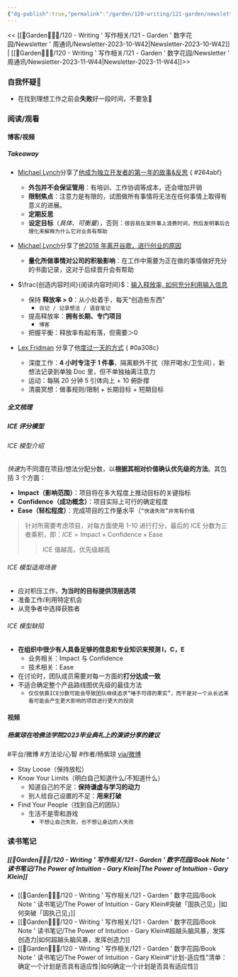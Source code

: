```yaml
---
{"dg-publish":true,"permalink":"/garden/120-writing/121-garden/newsletter/newsletter-2023-10-w43/","tags":["Newsletter","时间/2023-10"],"created":"2023-10-23T15:55:50.812+08:00","updated":"2023-10-29T18:46:40.452+08:00"}
---
```



<< [[🏡Garden🧑🏻‍🌾/120 - Writing ' 写作相关/121 - Garden ' 数字花园/Newsletter ' 周通讯/Newsletter-2023-10-W42\|Newsletter-2023-10-W42]] | [[🏡Garden🧑🏻‍🌾/120 - Writing ' 写作相关/121 - Garden ' 数字花园/Newsletter ' 周通讯/Newsletter-2023-11-W44\|Newsletter-2023-11-W44]]>>

### 自我怀疑🤨
- 在找到理想工作之前会**失败**好一段时间，不要急🥹

### 阅读/观看
#### 博客/视频
##### Takeaway
- [Michael Lynch](https://mtlynch.io/)分享了[他成为独立开发者的第一年的故事&反思](https://mtlynch.io/solo-developer-year-1/)
{ #264abf}

	- **外包并不会保证管用**：有培训、工作协调等成本，还会增加开销
	- **限制焦点**：注意力是有限的，试图做所有事情将无法在任何事情上取得有意义的进展。
	- **定期反思**
	- **设定目标**（*具体、可衡量*），否则：`很容易在某件事上浪费时间，然后发明事后合理化来解释为什么它对业务有帮助`
- [Michael Lynch](https://mtlynch.io/)分享了[他2018 年离开谷歌，进行创业的原因](https://mtlynch.io/why-i-quit-google/) 
	- **量化所做事情对公司的积极影响**：在工作中需要为正在做的事情做好充分的书面记录，这对于后续晋升会有帮助
-  $\frac{创造内容时间}{阅读内容时间}$：[输入释放率, 如何充分利用输入信息](https://moretothat.com/release-ratio/)
	- 保持 **释放率 > 0**：从小处着手，每天“创造些东西”
		- `日记 / 记录想法 / 语音笔记`
	- 提高释放率：**拥有长期、专门项目**
		- `博客`
	- 把握平衡：释放率有起有落，但需要＞0 
- [Lex Fridman](https://www.youtube.com/@lexfridman) 分享了他[度过一天的方式](https://www.youtube.com/watch?v=0m3hGZvD)
{ #0a308c}

	- 深度工作：**4 小时专注于 1 件事**，隔离额外干扰（除开喝水/卫生间），新想法记录到单独 Doc 里，但不单独抽离注意力
	- 运动：每隔 20 分钟 5 引体向上 + 10 俯卧撑
	- 清晨冥想：做事规则/限制 + 长期目标 + 短期目标

##### 全文梳理

<div class="transclusion internal-embed is-loaded"><div class="markdown-embed">



##### ICE 评分模型
###### ICE 模型介绍
*快速*为不同潜在项目/想法分配分数，以**根据其相对价值确认优先级的方法**。其包括 3 个方面：
- **Impact（影响范围）**：项目将在多大程度上推动目标的关键指标
- **Confidence（成功概念）**：项目实际上可行的确定程度
- **Ease（轻松程度）**：完成项目的工作量水平（`“快速失败”非常有价值`
> 针对所需要考虑项目，对每方面使用 1-10 进行打分，最后的 ICE 分数为三者乘积，即：$ICE=\text{Impact} \times \text{Confidence} \times \text{Ease}$
> > ICE 值越高，优先级越高
###### ICE 模型适用场景
- 应对积压工作，**为当时的目标提供顶层选项**
- 准备工作/利用特定机会
- 从竞争者中选择获胜者
###### ICE 模型缺陷
- **在组织中很少有人具备足够的信息和专业知识来预测 I，C，E**
	- 业务相关：Impact 与 Confidence
	- 技术相关：Ease
- 在讨论时，团队成员需要对每一方面的**打分达成一致**
- 不适合确定整个产品路线图优先级的最佳方法
	- `仅仅依靠ICE分数可能会导致团队继续追求“唾手可得的果实”，而不是对一个从长远来看可能会产生更大影响的项目进行更大的投资`

</div></div>


#### 视频

<div class="transclusion internal-embed is-loaded"><div class="markdown-embed">



##### 杨紫琼在哈佛法学院2023毕业典礼上的演讲分享的建议
#平台/微博 #方法论/心智 #作者/杨紫琼  [via/微博](https://weibo.com/1726294583/4906494988393036?wm=3333_2001&from=10DA093010&sourcetype=weixin&s_trans=5853548695_4906494988393036&s_channel=4)
- Stay Loose（保持放松）
- Know Your Limits（明白自己知道什么/不知道什么）
	- 知道自己的不足：**保持谦虚与学习的动力**
	- 别人给自己设置的不足：**用来打破**
- Find Your People（找到自己的团队）
	- 生活不是零和游戏
		- `不想让自己失败，也不想让身边的人失败`


</div></div>


### 读书笔记
##### [[🏡Garden🧑🏻‍🌾/120 - Writing ' 写作相关/121 - Garden ' 数字花园/Book Note ' 读书笔记/The Power of Intuition - Gary Klein\|The Power of Intuition - Gary Klein]]
- [[🏡Garden🧑🏻‍🌾/120 - Writing ' 写作相关/121 - Garden ' 数字花园/Book Note ' 读书笔记/The Power of Intuition - Gary Klein#突破「固执己见」\|如何突破「固执己见」]]
- [[🏡Garden🧑🏻‍🌾/120 - Writing ' 写作相关/121 - Garden ' 数字花园/Book Note ' 读书笔记/The Power of Intuition - Gary Klein#超越头脑风暴，发挥创造力\|如何超越头脑风暴，发挥创造力]]
- [[🏡Garden🧑🏻‍🌾/120 - Writing ' 写作相关/121 - Garden ' 数字花园/Book Note ' 读书笔记/The Power of Intuition - Gary Klein#“计划-适应性”清单：确定一个计划是否具有适应性\|如何确定一个计划是否具有适应性]]